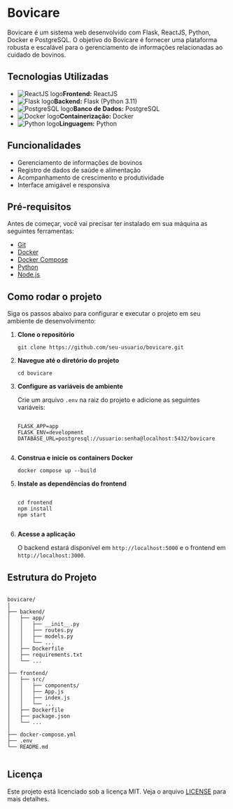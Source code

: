 <!DOCTYPE html>
<html lang="pt-BR">
<head>
    <meta charset="UTF-8">
</head>
<body>
    <h1>Bovicare</h1>
    <p>Bovicare é um sistema web desenvolvido com Flask, ReactJS, Python, Docker e PostgreSQL. O objetivo do Bovicare é fornecer uma plataforma robusta e escalável para o gerenciamento de informações relacionadas ao cuidado de bovinos.</p>

  <h2>Tecnologias Utilizadas</h2>
    <ul>
        <li><img src="https://img.icons8.com/color/48/000000/react-native.png" alt="ReactJS logo"><strong>Frontend:</strong> ReactJS</li>
        <li><img src="https://img.icons8.com/ios-filled/50/000000/flask.png" alt="Flask logo"><strong>Backend:</strong> Flask (Python 3.11)</li>
        <li><img src="https://img.icons8.com/color/48/000000/postgreesql.png" alt="PostgreSQL logo"><strong>Banco de Dados:</strong> PostgreSQL</li>
        <li><img src="https://img.icons8.com/color/48/000000/docker.png" alt="Docker logo"><strong>Containerização:</strong> Docker</li>
        <li><img src="https://img.icons8.com/color/48/000000/python.png" alt="Python logo"><strong>Linguagem:</strong> Python</li>
    </ul>

  <h2>Funcionalidades</h2>
    <ul>
        <li>Gerenciamento de informações de bovinos</li>
        <li>Registro de dados de saúde e alimentação</li>
        <li>Acompanhamento de crescimento e produtividade</li>
        <li>Interface amigável e responsiva</li>
    </ul>

  <h2>Pré-requisitos</h2>
    <p>Antes de começar, você vai precisar ter instalado em sua máquina as seguintes ferramentas:</p>
    <ul>
        <li><a href="https://git-scm.com">Git</a></li>
        <li><a href="https://www.docker.com">Docker</a></li>
        <li><a href="https://docs.docker.com/compose/">Docker Compose</a></li>
        <li><a href="https://www.python.org">Python</a></li>
        <li><a href="https://nodejs.org">Node.js</a></li>
    </ul>

  <h2>Como rodar o projeto</h2>
    <p>Siga os passos abaixo para configurar e executar o projeto em seu ambiente de desenvolvimento:</p>
    <ol>
        <li>
            <p><strong>Clone o repositório</strong></p>
            <pre><code>git clone https://github.com/seu-usuario/bovicare.git</code></pre>
        </li>
        <li>
            <p><strong>Navegue até o diretório do projeto</strong></p>
            <pre><code>cd bovicare</code></pre>
        </li>
        <li>
            <p><strong>Configure as variáveis de ambiente</strong></p>
            <p>Crie um arquivo <code>.env</code> na raiz do projeto e adicione as seguintes variáveis:</p>
            <pre><code>
FLASK_APP=app
FLASK_ENV=development
DATABASE_URL=postgresql://usuario:senha@localhost:5432/bovicare
            </code></pre>
        </li>
        <li>
            <p><strong>Construa e inicie os containers Docker</strong></p>
            <pre><code>docker compose up --build</code></pre>
        </li>
        <li>
            <p><strong>Instale as dependências do frontend</strong></p>
            <pre><code>
cd frontend
npm install
npm start
            </code></pre>
        </li>
        <li>
            <p><strong>Acesse a aplicação</strong></p>
            <p>O backend estará disponível em <code>http://localhost:5000</code> e o frontend em <code>http://localhost:3000</code>.</p>
        </li>
    </ol>

  <h2>Estrutura do Projeto</h2>
    <pre><code>
bovicare/
│
├── backend/
│   ├── app/
│   │   ├── __init__.py
│   │   ├── routes.py
│   │   ├── models.py
│   │   └── ...
│   ├── Dockerfile
│   ├── requirements.txt
│   └── ...
│
├── frontend/
│   ├── src/
│   │   ├── components/
│   │   ├── App.js
│   │   ├── index.js
│   │   └── ...
│   ├── Dockerfile
│   ├── package.json
│   └── ...
│
├── docker-compose.yml
├── .env
└── README.md
    </code></pre>

  <h2>Licença</h2>
    <p>Este projeto está licenciado sob a licença MIT. Veja o arquivo <a href="LICENSE">LICENSE</a> para mais detalhes.</p>
</body>
</html>
